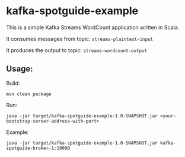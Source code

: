 # kafka-spotguide-example

This is a simple Kafka Streams WordCount application written in Scala.

It consumes messages from topic: `streams-plaintext-input`

It produces the output to topic: `streams-wordcount-output`

## Usage:
Build:
```
mvn clean package
```

Run:
```
java -jar target/kafka-spotguide-example-1.0-SNAPSHOT.jar <your-bootstrap-server-address-with-port>
```

Example:
```
java -jar target/kafka-spotguide-example-1.0-SNAPSHOT.jar kafka-spotguide-broker-1:19090
```
